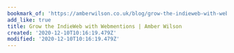 ```yaml
---
bookmark_of: 'https://amberwilson.co.uk/blog/grow-the-indieweb-with-webmentions/'
add_like: true
title: Grow the IndieWeb with Webmentions | Amber Wilson
created: '2020-12-10T10:16:19.479Z'
modified: '2020-12-10T10:16:19.479Z'
---
```

 
